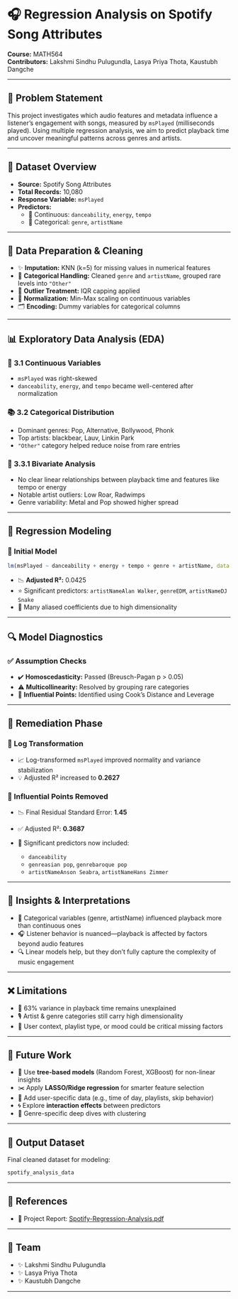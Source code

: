 # 🎧 Regression Analysis on Spotify Song Attributes

**Course:** MATH564  
**Contributors:** Lakshmi Sindhu Pulugundla, Lasya Priya Thota, Kaustubh Dangche

---

## 📌 Problem Statement

This project investigates which audio features and metadata influence a listener’s engagement with songs, measured by `msPlayed` (milliseconds played). Using multiple regression analysis, we aim to predict playback time and uncover meaningful patterns across genres and artists.

---

## 📁 Dataset Overview

- **Source:** Spotify Song Attributes  
- **Total Records:** 10,080  
- **Response Variable:** `msPlayed`  
- **Predictors:**
  - 🎵 Continuous: `danceability`, `energy`, `tempo`  
  - 🎤 Categorical: `genre`, `artistName`

---

## 🧹 Data Preparation & Cleaning

- ✨ **Imputation:** KNN (k=5) for missing values in numerical features  
- 🎯 **Categorical Handling:** Cleaned `genre` and `artistName`, grouped rare levels into `"Other"`  
- 🧮 **Outlier Treatment:** IQR capping applied  
- 📏 **Normalization:** Min-Max scaling on continuous variables  
- 🗂️ **Encoding:** Dummy variables for categorical columns  

---

## 📊 Exploratory Data Analysis (EDA)

### 🎼 3.1 Continuous Variables
- `msPlayed` was right-skewed  
- `danceability`, `energy`, and `tempo` became well-centered after normalization  

### 📚 3.2 Categorical Distribution
- Dominant genres: Pop, Alternative, Bollywood, Phonk  
- Top artists: blackbear, Lauv, Linkin Park  
- `"Other"` category helped reduce noise from rare entries

### 💫 3.3.1 Bivariate Analysis
- No clear linear relationships between playback time and features like tempo or energy  
- Notable artist outliers: Low Roar, Radwimps  
- Genre variability: Metal and Pop showed higher spread

---

## 🧮 Regression Modeling

### 🔧 Initial Model
```R
lm(msPlayed ~ danceability + energy + tempo + genre + artistName, data = dataset)
```

* 📉 **Adjusted R²:** 0.0425
* ⭐ Significant predictors: `artistNameAlan Walker`, `genreEDM`, `artistNameDJ Snake`
* 🚫 Many aliased coefficients due to high dimensionality

---

## 🔍 Model Diagnostics

### ✅ Assumption Checks

* ✔️ **Homoscedasticity:** Passed (Breusch-Pagan p > 0.05)
* ⚠️ **Multicollinearity:** Resolved by grouping rare categories
* 🧨 **Influential Points:** Identified using Cook’s Distance and Leverage

---

## 🧪 Remediation Phase

### 🔁 Log Transformation

* 📈 Log-transformed `msPlayed` improved normality and variance stabilization
* 💡 Adjusted R² increased to **0.2627**

### 🧹 Influential Points Removed

* 📉 Final Residual Standard Error: **1.45**
* ✅ Adjusted R²: **0.3687**
* 🎯 Significant predictors now included:

  * `danceability`
  * `genreasian pop`, `genrebaroque pop`
  * `artistNameAnson Seabra`, `artistNameHans Zimmer`

---

## 🧠 Insights & Interpretations

* 🎵 Categorical variables (genre, artistName) influenced playback more than continuous ones
* 🎧 Listener behavior is nuanced—playback is affected by factors beyond audio features
* 🔍 Linear models help, but they don’t fully capture the complexity of music engagement

---

## ❌ Limitations

* 🧪 63% variance in playback time remains unexplained
* 🎙️ Artist & genre categories still carry high dimensionality
* 💭 User context, playlist type, or mood could be critical missing factors

---

## 🔮 Future Work

* 🌳 Use **tree-based models** (Random Forest, XGBoost) for non-linear insights
* ✂️ Apply **LASSO/Ridge regression** for smarter feature selection
* 🧬 Add user-specific data (e.g., time of day, playlists, skip behavior)
* 🌀 Explore **interaction effects** between predictors
* 🔬 Genre-specific deep dives with clustering

---

## 💾 Output Dataset

Final cleaned dataset for modeling:

```bash
spotify_analysis_data
```

---

## 📎 References

* 📄 Project Report: [Spotify-Regression-Analysis.pdf](./Spotify-Regression-Analysis.pdf)

---

## 👥 Team

* ✨ Lakshmi Sindhu Pulugundla
* ✨ Lasya Priya Thota
* ✨ Kaustubh Dangche

---

